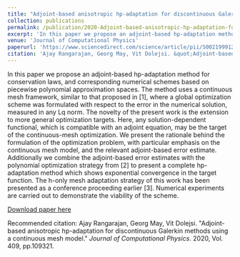 ```yaml
---
title: "Adjoint-based anisotropic hp-adaptation for discontinuous Galerkin methods using a continuous mesh model"
collection: publications
permalink: /publication/2020-Adjoint-based-anisotropic-hp-adaptation-for-discontinuous-Galerkin-methods-using-a-continuous-mesh-model.md
excerpt: 'In this paper we propose an adjoint-based hp-adaptation method for conservation laws, and corresponding numerical schemes based on piecewise polynomial approximation spaces. The method uses a continuous mesh framework, similar to that proposed in [1], where a global optimization scheme was formulated with respect to the error in the numerical solution, measured in any Lq norm. The novelty of the present work is the extension to more general optimization targets. Here, any solution-dependent functional, which is compatible with an adjoint equation, may be the target of the continuous-mesh optimization. We present the rationale behind the formulation of the optimization problem, with particular emphasis on the continuous mesh model, and the relevant adjoint-based error estimate. Additionally we combine the adjoint-based error estimates with the polynomial optimization strategy from [2] to present a complete hp-adaptation method which shows exponential convergence in the target function. The h-only mesh adaptation strategy of this work has been presented as a conference proceeding earlier [3]. Numerical experiments are carried out to demonstrate the viability of the scheme.'date: 2020-01-01
venue: 'Journal of Computational Physics'
paperurl: 'https://www.sciencedirect.com/science/article/pii/S0021999120300954'
citation: 'Ajay Rangarajan, Georg May, Vit Dolejsi. &quot;Adjoint-based anisotropic hp-adaptation for discontinuous Galerkin methods using a continuous mesh model.&quot; <i>Journal of Computational Physics</i>. 2020, Vol. 409, pp.109321.'
---
```

In this paper we propose an adjoint-based hp-adaptation method for conservation laws, and corresponding numerical schemes based on piecewise polynomial approximation spaces. The method uses a continuous mesh framework, similar to that proposed in [1], where a global optimization scheme was formulated with respect to the error in the numerical solution, measured in any Lq norm. The novelty of the present work is the extension to more general optimization targets. Here, any solution-dependent functional, which is compatible with an adjoint equation, may be the target of the continuous-mesh optimization. We present the rationale behind the formulation of the optimization problem, with particular emphasis on the continuous mesh model, and the relevant adjoint-based error estimate. Additionally we combine the adjoint-based error estimates with the polynomial optimization strategy from [2] to present a complete hp-adaptation method which shows exponential convergence in the target function. The h-only mesh adaptation strategy of this work has been presented as a conference proceeding earlier [3]. Numerical experiments are carried out to demonstrate the viability of the scheme.

[Download paper here](https://www.sciencedirect.com/science/article/pii/S0021999120300954)

Recommended citation: Ajay Rangarajan, Georg May, Vit Dolejsi. &quot;Adjoint-based anisotropic hp-adaptation for discontinuous Galerkin methods using a continuous mesh model.&quot; <i>Journal of Computational Physics</i>. 2020, Vol. 409, pp.109321.